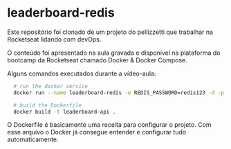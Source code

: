 # leaderboard-redis

Este repositório foi clonado de um projeto do pellizzetti que trabalhar na Rocketseat lidando com devOps.

O conteúdo foi apresentado na aula gravada e disponível na plataforma do bootcamp da Rocketseat chamado Docker & Docker Compose.

Alguns comandos executados durante a vídeo-aula:

```bash
  # run the docker service
  docker run --name leaderboard-redis -e REDIS_PASSWORD=redis123 -d -p 6379:6379 bitnami/redis:latest

  # build the Dockerfile
  docker build -t leaderboard-api .
```

O Dockerfile é basicamente uma receita para configurar o projeto. Com esse arquivo o Docker já consegue entender e configurar tudo automaticamente.
